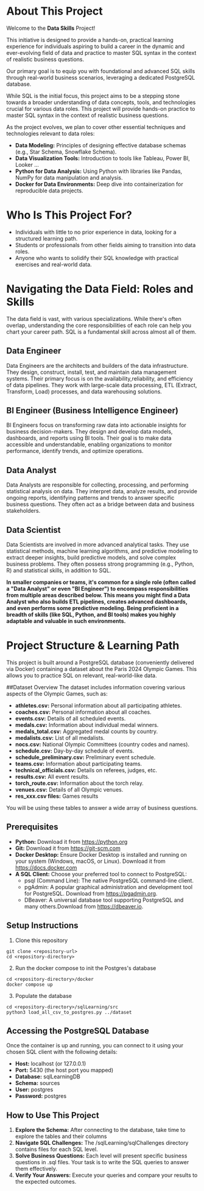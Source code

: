 # About This Project

Welcome to the **Data Skills** Project!

This initiative is designed to provide a hands-on, practical learning experience for individuals aspiring to build a career in the dynamic and ever-evolving field of data and practice to master SQL syntax in the context of realistic business questions.

Our primary goal is to equip you with foundational and advanced SQL skills through real-world business scenarios, leveraging a dedicated PostgreSQL database.

While SQL is the initial focus, this project aims to be a stepping stone towards a broader understanding of data concepts, tools, and technologies crucial for various data roles. This project will provide hands-on practice to master SQL syntax in the context of realistic business questions.

As the project evolves, we plan to cover other essential techniques and technologies relevant to data roles:
* **Data Modeling:** Principles of designing effective database schemas (e.g., Star Schema, Snowflake Schema). 
* **Data Visualization Tools:** Introduction to tools like Tableau, Power BI, Looker ... 
* **Python for Data Analysis:** Using Python with libraries like Pandas, NumPy for data manipulation and analysis. 
* **Docker for Data Environments:** Deep dive into containerization for reproducible data projects.

# Who Is This Project For?
* Individuals with little to no prior experience in data, looking for a structured learning path. 
* Students or professionals from other fields aiming to transition into data roles. 
* Anyone who wants to solidify their SQL knowledge with practical exercises and real-world data.

# Navigating the Data Field: Roles and Skills
The data field is vast, with various specializations. While there\'s often overlap, understanding the core responsibilities of each role can help you chart your career path. SQL is a fundamental skill across almost all of them.

## Data Engineer
Data Engineers are the architects and builders of the data infrastructure. They design, construct, install, test, and maintain data management systems. Their primary focus is on the availability,reliability, and efficiency of data pipelines. They work with large-scale data processing, ETL (Extract, Transform, Load) processes, and data warehousing solutions.

## BI Engineer (Business Intelligence Engineer) 
BI Engineers focus on transforming raw data into actionable insights for business decision-makers. They design and develop data models, dashboards, and reports using BI tools. Their goal is to make data accessible and understandable, enabling organizations to monitor performance, identify trends, and optimize operations.

## Data Analyst
Data Analysts are responsible for collecting, processing, and performing statistical analysis on data. They interpret data, analyze results, and provide ongoing reports, identifying patterns and trends to answer specific business questions. They often act as a bridge between data and business stakeholders.

## Data Scientist
Data Scientists are involved in more advanced analytical tasks. They use statistical methods, machine learning algorithms, and predictive modeling to extract deeper insights, build predictive models, and solve complex business problems. They often possess strong programming (e.g., Python, R) and statistical skills, in addition to SQL.

**In smaller companies or teams, it\'s common for a single role (often called a \"Data Analyst\" or even "BI Engineer") to encompass responsibilities from multiple areas described below. This means you might find a Data Analyst who also builds ETL pipelines, creates advanced dashboards, and even performs some predictive modeling. Being proficient in a breadth of skills (like SQL, Python, and BI tools) makes you highly adaptable and valuable in such environments.**

# Project Structure & Learning Path
This project is built around a PostgreSQL database (conveniently delivered via Docker) containing a dataset about the Paris 2024 Olympic Games. This allows you to practice SQL on relevant, real-world-like data.

##Dataset Overview
The dataset includes information covering various aspects of the Olympic Games, such as:
* **athletes.csv:** Personal information about all participating athletes.
* **coaches.csv:** Personal information about all coaches. 
* **events.csv:** Details of all scheduled events. 
* **medals.csv:** Information about individual medal winners. 
* **medals_total.csv:** Aggregated medal counts by country. 
* **medalists.csv:** List of all medalists. 
* **nocs.csv:** National Olympic Committees (country codes and names). 
* **schedule.csv:** Day-by-day schedule of events. 
* **schedule_preliminary.csv:** Preliminary event schedule. 
* **teams.csv:** Information about participating teams. 
* **technical_officials.csv:** Details on referees, judges, etc. 
* **results.csv:** All event results. 
* **torch_route.csv:** Information about the torch relay. 
* **venues.csv:** Details of all Olympic venues. 
* **res_xxx.csv files:** Games results

You will be using these tables to answer a wide array of business questions.

## Prerequisites

* **Python:** Download it from https://python.org
* **Git:** Download it from https://git-scm.com
* **Docker Desktop:** Ensure Docker Desktop is installed and running on your system (Windows, macOS, or Linux). Download it from https://docs.docker.com
* **A SQL Client:** Choose your preferred tool to connect to PostgreSQL: 
    * psql (Command Line): The native PostgreSQL command-line client. 
    * pgAdmin: A popular graphical administration and development tool for PostgreSQL. Download from https://pgadmin.org. 
    * DBeaver: A universal database tool supporting PostgreSQL and many others.Download from https://dbeaver.io. 

## Setup Instructions

1. Clone this repository
```
git clone <repository-url> 
cd <repository-directory>
```
2. Run the docker compose to init the Postgres's database
```
cd <repository-directory>/docker 
docker compose up
```

3. Populate the database
```
cd <repository-directory>/sqlLearning/src
python3 load_all_csv_to_postgres.py ../dataset
```

## Accessing the PostgreSQL Database

Once the container is up and running, you can connect to it using your
chosen SQL client with the following details: 
* **Host:** localhost (or 127.0.0.1) 
* **Port:** 5430 (the host port you mapped) 
* **Database:** sqlLearningDB 
* **Schema:** sources 
* **User:** postgres 
* **Password:** postgres

## How to Use This Project 

1. **Explore the Schema:** After connecting to the database, take time to explore the tables and their columns 
2. **Navigate SQL Challenges:** The <repository-directory>/sqlLearning/sqlChallenges directory contains files for each SQL level. 
3. **Solve Business Questions:** Each level will present specific business questions in .sql files. Your task is to write the SQL queries to answer them effectively. 
4. **Verify Your Answers:** Execute your queries and compare your results to the expected outcomes.
